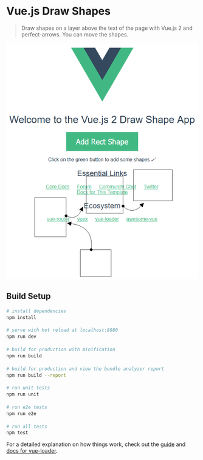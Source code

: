 # Vue.js Draw Shapes

> Draw shapes on a layer above the text of the page with Vue.js 2 and perfect-arrows. You can move the shapes.

![](https://github.com/neokeld/VuejsDrawShapes/blob/master/readme-assets/1.png)

## Build Setup

``` bash
# install dependencies
npm install

# serve with hot reload at localhost:8080
npm run dev

# build for production with minification
npm run build

# build for production and view the bundle analyzer report
npm run build --report

# run unit tests
npm run unit

# run e2e tests
npm run e2e

# run all tests
npm test
```

For a detailed explanation on how things work, check out the [guide](http://vuejs-templates.github.io/webpack/) and [docs for vue-loader](http://vuejs.github.io/vue-loader).

